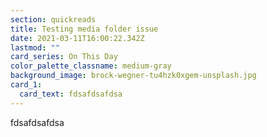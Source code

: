 ```yaml
---
section: quickreads
title: Testing media folder issue
date: 2021-03-11T16:00:22.342Z
lastmod: ""
card_series: On This Day
color_palette_classname: medium-gray
background_image: brock-wegner-tu4hzk0xgem-unsplash.jpg
card_1:
  card_text: fdsafdsafdsa
---
```

fdsafdsafdsa